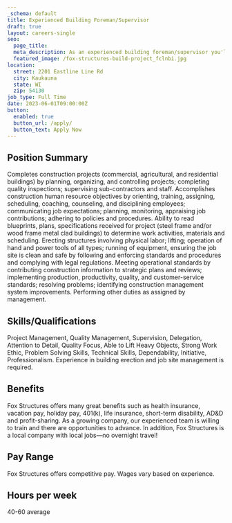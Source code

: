 ```yaml
---
_schema: default
title: Experienced Building Foreman/Supervisor
draft: true
layout: careers-single
seo:
  page_title:
  meta_description: As an experienced building foreman/supervisor you'll complete construction projects (commercial, agricultural, and residential buildings) by planning, organizing, and controlling projects; completing quality inspections; supervising sub-contractors and staff.
  featured_image: /fox-structures-build-project_fclnbi.jpg
location: 
  street: 2201 Eastline Line Rd
  city: Kaukauna
  state: WI
  zip: 54130
job_type: Full Time
date: 2023-06-01T09:00:00Z
button:
  enabled: true
  button_url: /apply/
  button_text: Apply Now
---
```


## Position Summary
Completes construction projects (commercial, agricultural, and residential buildings) by planning, organizing, and controlling projects; completing quality inspections; supervising sub-contractors and staff. Accomplishes construction human resource objectives by orienting, training, assigning, scheduling, coaching, counseling, and disciplining employees; communicating job expectations; planning, monitoring, appraising job contributions; adhering to policies and procedures. Ability to read blueprints, plans, specifications received for project (steel frame and/or wood frame metal clad buildings) to determine work activities, materials and scheduling. Erecting structures involving physical labor; lifting; operation of hand and power tools of all types; running of equipment, ensuring the job site is clean and safe by following and enforcing standards and procedures and complying with legal regulations. Meeting operational standards by contributing construction information to strategic plans and reviews; implementing production, productivity, quality, and customer-service standards; resolving problems; identifying construction management system improvements. Performing other duties as assigned by management.

## Skills/Qualifications
Project Management, Quality Management, Supervision, Delegation, Attention to Detail, Quality Focus, Able to Lift Heavy Objects, Strong Work Ethic, Problem Solving Skills, Technical Skills, Dependability, Initiative, Professionalism. Experience in building erection and job site management is required.

## Benefits
Fox Structures offers many great benefits such as health insurance, vacation pay, holiday pay, 401(k), life insurance, short-term disability, AD&D and profit-sharing. As a growing company, our experienced team is willing to train and there are opportunities to advance. In addition, Fox Structures is a local company with local jobs—no overnight travel!

## Pay Range
Fox Structures offers competitive pay. Wages vary based on experience.

## Hours per week
40-60 average